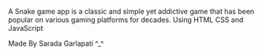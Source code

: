 A Snake game app is a classic and simple yet addictive game that has been popular on various gaming platforms for decades.
Using HTML CSS and JavaScript<br>

Made By Sarada Garlapati ^_^

